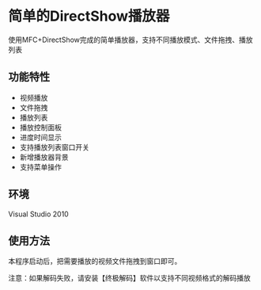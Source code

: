 # 简单的DirectShow播放器

使用MFC+DirectShow完成的简单播放器，支持不同播放模式、文件拖拽、播放列表

## 功能特性

* 视频播放
* 文件拖拽
* 播放列表
* 播放控制面板
* 进度时间显示
* 支持播放列表窗口开关
* 新增播放器背景
* 支持菜单操作

## 环境

Visual Studio 2010

## 使用方法

本程序启动后，把需要播放的视频文件拖拽到窗口即可。

注意：如果解码失败，请安装【终极解码】软件以支持不同视频格式的解码播放

